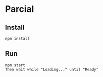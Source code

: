 # Parcial

## Install
 `npm install`

 ## Run
 ```
 npm start
 Then wait while "Loading..." until "Ready"
 ```
